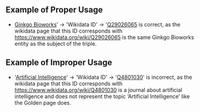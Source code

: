 ## Example of Proper Usage
* [Ginkgo Bioworks](https://golden.com/wiki/Ginkgo_Bioworks-GE8DBAJ)' -> 'Wikidata ID' -> '[Q29026065](https://www.wikidata.org/wiki/Q29026065) is correct, as the wikidata page that this ID corresponds with https://www.wikidata.org/wiki/Q29026065 is the same Ginkgo Bioworks entity as the subject of the triple.

## Example of Improper Usage
* '[Artificial Intelligence](https://golden.com/wiki/Artificial_intelligence-JNZDPNG)' -> 'Wikidata ID' -> '[Q4801030](https://www.wikidata.org/wiki/Q4801030)' is incorrect, as the wikidata page that this ID corresponds with https://www.wikidata.org/wiki/Q4801030 is a journal about artificial intelligence and does not represent the topic ‘Artificial Intelligence’ like the Golden page does.
